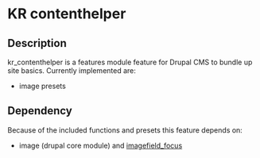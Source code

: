 # KR contenthelper

## Description

kr_contenthelper is a features module feature for Drupal CMS to bundle up site basics. Currently implemented are:

- image presets

## Dependency

Because of the included functions and presets this feature depends on:

- image (drupal core module) and 
  [imagefield_focus](https://www.drupal.org/project/imagefield_focus)
